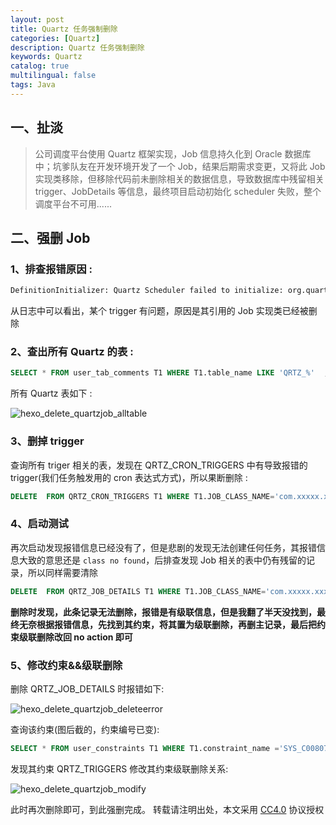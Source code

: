 ```yaml
---
layout: post
title: Quartz 任务强制删除
categories: [Quartz]
description: Quartz 任务强制删除
keywords: Quartz
catalog: true
multilingual: false
tags: Java
---
```


## 一、扯淡

> 公司调度平台使用 Quartz 框架实现，Job 信息持久化到 Oracle 数据库中；坑爹队友在开发环境开发了一个 Job，结果后期需求变更，又将此 Job 实现类移除，但移除代码前未删除相关的数据信息，导致数据库中残留相关 trigger、JobDetails 等信息，最终项目启动初始化 scheduler 失败，整个调度平台不可用......

<!--more-->

## 二、强删 Job

### 1、排查报错原因 :

``` sh
DefinitionInitializer: Quartz Scheduler failed to initialize: org.quartz.SchedulerConfigException: Failure occured during job recovery. [See nested exception: org.quartz.JobPersistenceException: Couldn't store trigger: com.xxxxx.xxxx.task.ContAutoCancelToStatuJob [See nested exception: java.lang.ClassNotFoundException: com.xxxxx.xxxx.task.ContAutoCancelToStatuJob]]  
```

从日志中可以看出，某个 trigger 有问题，原因是其引用的 Job 实现类已经被删除

### 2、查出所有 Quartz 的表 :

``` sql
SELECT * FROM user_tab_comments T1 WHERE T1.table_name LIKE 'QRTZ_%'  ;
```

所有 Quartz 表如下 :

![hexo_delete_quartzjob_alltable](https://oss.link/markdown/hexo_delete_quartzjob_alltable.png)

### 3、删掉 trigger

查询所有 triger 相关的表，发现在 QRTZ_CRON_TRIGGERS 中有导致报错的 trigger(我们任务触发用的 cron 表达式方式)，所以果断删除 :

``` sql
DELETE  FROM QRTZ_CRON_TRIGGERS T1 WHERE T1.JOB_CLASS_NAME='com.xxxxx.xxxx.task.ContAutoCancelToStatuJob';
```

### 4、启动测试

再次启动发现报错信息已经没有了，但是悲剧的发现无法创建任何任务，其报错信息大致的意思还是 `class no found`，后排查发现 Job 相关的表中仍有残留的记录，所以同样需要清除

``` sql
DELETE  FROM QRTZ_JOB_DETAILS T1 WHERE T1.JOB_CLASS_NAME='com.xxxxx.xxxx.task.ContAutoCancelToStatuJob';
```

**删除时发现，此条记录无法删除，报错是有级联信息，但是我翻了半天没找到，最终无奈根据报错信息，先找到其约束，将其置为级联删除，再删主记录，最后把约束级联删除改回 no action 即可**

### 5、修改约束&&级联删除

删除 QRTZ_JOB_DETAILS 时报错如下:

![hexo_delete_quartzjob_deleteerror](https://oss.link/markdown/hexo_delete_quartzjob_deleteerror.png)

查询该约束(图后截的，约束编号已变):

``` sql
SELECT * FROM user_constraints T1 WHERE T1.constraint_name ='SYS_C0080707';
```

发现其约束 QRTZ_TRIGGERS 修改其约束级联删除关系:

![hexo_delete_quartzjob_modify](https://oss.link/markdown/hexo_delete_quartzjob_modify.png)

此时再次删除即可，到此强删完成。
转载请注明出处，本文采用 [CC4.0](http://creativecommons.org/licenses/by-nc-nd/4.0/) 协议授权
